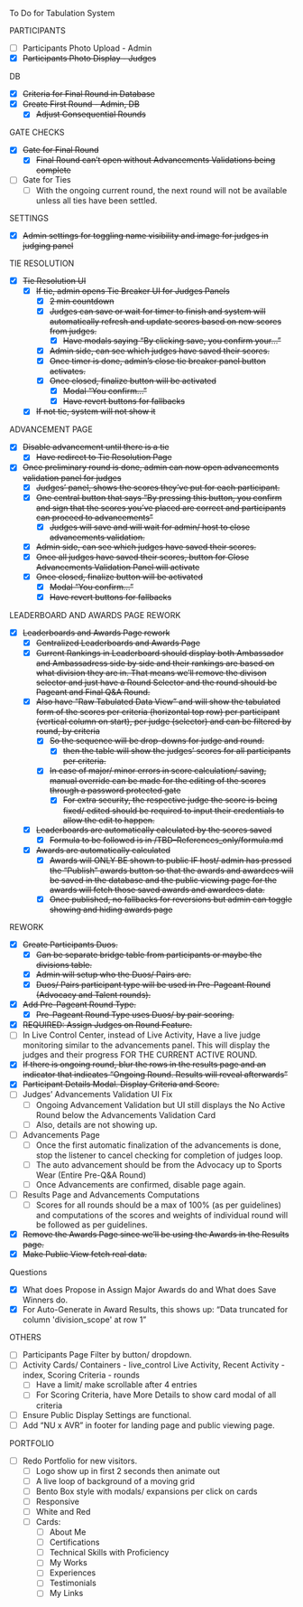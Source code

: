 To Do for Tabulation System

PARTICIPANTS
- [ ] Participants Photo Upload - Admin
- [x] ~~Participants Photo Display - Judges~~

DB
- [x] ~~Criteria for Final Round in Database~~
- [x] ~~Create First Round - Admin, DB~~
    - [x] ~~Adjust Consequential Rounds~~

GATE CHECKS
- [x] ~~Gate for Final Round~~
    - [x] ~~Final Round can’t open without Advancements Validations being complete~~
- [ ] Gate for Ties
    - [ ] With the ongoing current round, the next round will not be available unless all ties have been settled.

SETTINGS
- [x] ~~Admin settings for toggling name visibility and image for judges in judging panel~~

TIE RESOLUTION
- [x] ~~Tie Resolution UI~~
    - [x] ~~If tie, admin opens Tie Breaker UI for Judges Panels~~
        - [x] ~~2 min countdown~~
        - [x] ~~Judges can save or wait for timer to finish and system will automatically refresh and update scores based on new scores from judges.~~
            - [x] ~~Have modals saying “By clicking save, you confirm your…”~~
        - [x] ~~Admin side, can see which judges have saved their scores.~~
        - [x] ~~Once timer is done, admin’s close tie breaker panel button activates.~~
        - [x] ~~Once closed, finalize button will be activated~~
            - [x] ~~Modal “You confirm…”~~
            - [x] ~~Have revert buttons for fallbacks~~
    - [x] ~~If not tie, system will not show it~~

ADVANCEMENT PAGE
- [x] ~~Disable advancement until there is a tie~~
    - [x] ~~Have redirect to Tie Resolution Page~~
- [x] ~~Once preliminary round is done, admin can now open advancements validation panel for judges~~
    - [x] ~~Judges’ panel, shows the scores they’ve put for each participant.~~
    - [x] ~~One central button that says “By pressing this button, you confirm and sign that the scores you’ve placed are correct and participants can proceed to advancements”~~
        - [x] ~~Judges will save and will wait for admin/ host to close advancements validation.~~
    - [x] ~~Admin side, can see which judges have saved their scores.~~
    - [x] ~~Once all judges have saved their scores, button for Close Advancements Validation Panel will activate~~
    - [x] ~~Once closed, finalize button will be activated~~
        - [x] ~~Modal “You confirm…”~~
        - [x] ~~Have revert buttons for fallbacks~~

LEADERBOARD AND AWARDS PAGE REWORK
- [x] ~~Leaderboards and Awards Page rework~~
    - [x] ~~Centralized Leaderboards and Awards Page~~
    - [x] ~~Current Rankings in Leaderboard should display both Ambassador and Ambassadress side by side and their rankings are based on what division they are in. That means we’ll remove the divison selector and just have a Round Selector and the round should be Pageant and Final Q&A Round.~~
    - [x] ~~Also have “Raw Tabulated Data View” and will show the tabulated form of the scores per criteria (horizontal top row) per participant (vertical column on start), per judge (selector) and can be filtered by round, by criteria~~
        - [x] ~~So the sequence will be drop-downs for judge and round.~~
            - [x] ~~then the table will show the judges’ scores for all participants per criteria.~~
        - [x] ~~In case of major/ minor errors in score calculation/ saving, manual override can be made for the editing of the scores through a password protected gate~~
            - [x] ~~For extra security, the respective judge the score is being fixed/ edited should be required to input their credentials to allow the edit to happen.~~
    - [x] ~~Leaderboards are automatically calculated by the scores saved~~
        - [x] ~~Formula to be followed is in /TBD–References_only/formula.md~~
    - [x] ~~Awards are automatically calculated~~
        - [x] ~~Awards will ONLY BE shown to public IF host/ admin has pressed the “Publish” awards button so that the awards and awardees will be saved in the database and the public viewing page for the awards will fetch those saved awards and awardees data.~~
        - [x] ~~Once published, no fallbacks for reversions but admin can toggle showing and hiding awards page~~

REWORK
- [x] ~~Create Participants Duos.~~
    - [x] ~~Can be separate bridge table from participants or maybe the divisions table.~~
    - [x] ~~Admin will setup who the Duos/ Pairs are.~~
    - [x] ~~Duos/ Pairs participant type will be used in Pre-Pageant Round (Advocacy and Talent rounds).~~
- [x] ~~Add Pre-Pageant Round Type.~~
    - [x] ~~Pre-Pageant Round Type uses Duos/ by pair scoring.~~
- [x] ~~REQUIRED: Assign Judges on Round Feature.~~
- [ ] In Live Control Center, instead of Live Activity, Have a live judge monitoring similar to the advancements panel. This will display the judges and their progress FOR THE CURRENT ACTIVE ROUND.
- [x] ~~If there is ongoing round, blur the rows in the results page and an indicator that indicates “Ongoing Round. Results will reveal afterwards”~~
- [x] ~~Participant Details Modal. Display Criteria and Score.~~
- [ ] Judges’ Advancements Validation UI Fix
    - [ ] Ongoing Advancement Validation but UI still displays the No Active Round below the Advancements Validation Card
    - [ ] Also, details are not showing up.
- [ ] Advancements Page
    - [ ] Once the first automatic finalization of the advancements is done, stop the listener to cancel checking for completion of judges loop.
    - [ ] The auto advancement should be from the Advocacy up to Sports Wear (Entire Pre-Q&A Round)
    - [ ] Once Advancements are confirmed, disable page again.
- [ ] Results Page and Advancements Computations
    - [ ] Scores for all rounds should be a max of 100% (as per guidelines) and computations of the scores and weights of individual round will be followed as per guidelines.
- [x] ~~Remove the Awards Page since we’ll be using the Awards in the Results page.~~
- [x] ~~Make Public View fetch real data.~~

Questions
- [x] What does Propose in Assign Major Awards do and What does Save Winners do.
- [x] For Auto-Generate in Award Results, this shows up:
	“Data truncated for column 'division_scope' at row 1”

OTHERS
- [ ] Participants Page Filter by button/ dropdown.
- [ ] Activity Cards/ Containers - live_control Live Activity, Recent Activity - index, Scoring Criteria - rounds
    - [ ] Have a limit/ make scrollable after 4 entries
    - [ ] For Scoring Criteria, have More Details to show card modal of all  criteria
- [ ] Ensure Public Display Settings are functional.
- [ ] Add “NU x AVR” in footer for landing page and public viewing page.

PORTFOLIO
- [ ] Redo Portfolio for new visitors.
    - [ ] Logo show up in first 2 seconds then animate out
    - [ ] A live loop of background of a moving grid
    - [ ] Bento Box style with modals/ expansions per click on cards
    - [ ] Responsive
    - [ ] White and Red
    - [ ] Cards:
        - [ ] About Me
        - [ ] Certifications
        - [ ] Technical Skills with Proficiency
        - [ ] My Works
        - [ ] Experiences
        - [ ] Testimonials
        - [ ] My Links
